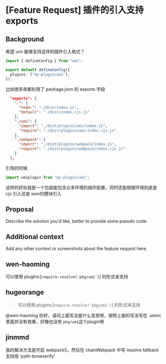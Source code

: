 # [Feature Request] 插件的引入支持 exports

## Background

希望 umi 能够支持这样的插件引入格式？

```ts
import { defineConfig } from "umi";

export default defineConfig({
  plugins: ["my-plugin/umi"],
});
```

比如很多库都利用了 package.json 的 exports 字段

```json
  "exports": {
    ".": {
      "node:": "./dist/index.js",
      "default": "./dist/index.cjs.js"
    },
    "./umi": {
      "import": "./dist/plugins/umi/index.js",
      "require": "./dist/plugins/umi/index.cjs.js"
    },
    "./webpack": {
      "import": "./dist/plugins/webpack/index.js",
      "require": "./dist/plugins/webpack/index.cjs.js"
    }
  },
```

引用的时候

```ts
import umiplugin from "my-plugin/umi";
```

这样的好处就是一个包就能包含众多环境的插件配置，同时还能根据环境到底是 cjs 引入还是 esm的模块引入

## Proposal

Describe the solution you'd like, better to provide some pseudo code.

## Additional context

Add any other context or screenshots about the feature request here.

## wen-haoming

可以使用 plugins:[`require.resolve('pkg/umi')`] 的形式来支持

## hugeorange

> 可以使用 plugins:[`require.resolve('pkg/umi')`] 的形式来支持

@wen-haoming 你好，请问上面写法是什么意思呀，按照上面的写法写在 .umirc 里面并没有效果，好像也没有 `pkg/umi`这个plugin呀

## jinmmd

我的解决方法是开启 webpack5，然后在 chainWebpack 中写 resolve.fallback 支持用 ‘path-browserify’
